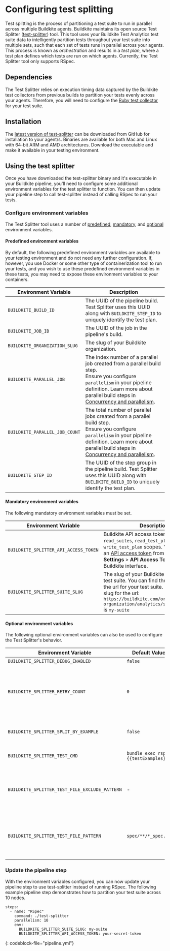 # Configuring test splitting

Test splitting is the process of partitioning a test suite to run in parallel across multiple Buildkite agents. Buildkite maintains its open source Test Splitter ([test-splitter](https://github.com/buildkite/test-splitter)) tool. This tool uses your Buildkite Test Analytics test suite data to intelligently partition tests throughout your test suite into multiple sets, such that each set of tests runs in parallel across your agents. This process is known as _orchestration_ and results in a _test plan_, where a test plan defines which tests are run on which agents. Currently, the Test Splitter tool only supports RSpec.

## Dependencies

The Test Splitter relies on execution timing data captured by the Buildkite test collectors from previous builds to partition your tests evenly across your agents. Therefore, you will need to configure the [Ruby test collector](./ruby-collectors) for your test suite.

## Installation

The [latest version of test-splitter](https://github.com/buildkite/test-splitter/releases) can be downloaded from GitHub for installation to your agent/s. Binaries are available for both Mac and Linux with 64-bit ARM and AMD architectures. Download the executable and make it available in your testing environment.

## Using the test splitter

Once you have downloaded the test-splitter binary and it's executable in your Buildkite pipeline, you'll need to configure some additional environment variables for the test splitter to function. You can then update your pipeline step to call test-splitter instead of calling RSpec to run your tests.

### Configure environment variables

The Test Splitter tool uses a number of [predefined](#predefined-environment-variables), [mandatory](#mandatory-environment-variables), and [optional](#optional-environment-variables) environment variables.

<a id="predefined-environment-variables"></a>

#### Predefined environment variables

By default, the following predefined environment variables are available to your testing environment and do not need any further configuration. If, however, you use Docker or some other type of containerization tool to run your tests, and you wish to use these predefined environment variables in these tests, you may need to expose these environment variables to your containers.

| Environment Variable | Description|
| -------------------- | ----------- |
| `BUILDKITE_BUILD_ID` | The UUID of the pipeline build. Test Splitter uses this UUID along with `BUILDKITE_STEP_ID` to uniquely identify the test plan. |
| `BUILDKITE_JOB_ID` | The UUID of the job in the pipeline's build. |
| `BUILDKITE_ORGANIZATION_SLUG` | The slug of your Buildkite organization. |
| `BUILDKITE_PARALLEL_JOB` | The index number of a parallel job created from a parallel build step.<br/>Ensure you configure `parallelism` in your pipeline definition. Learn more about parallel build steps in [Concurrency and parallelism](https://buildkite.com/docs/pipelines/controlling-concurrency#concurrency-and-parallelism). |
| `BUILDKITE_PARALLEL_JOB_COUNT` | The total number of parallel jobs created from a parallel build step.<br/>Ensure you configure `parallelism` in your pipeline definition. Learn more about parallel build steps in [Concurrency and parallelism](https://buildkite.com/docs/pipelines/controlling-concurrency#concurrency-and-parallelism). |
| `BUILDKITE_STEP_ID` | The UUID of the step group in the pipeline build. Test Splitter uses this UUID along with `BUILDKITE_BUILD_ID` to uniquely identify the test plan.

<a id="mandatory-environment-variables"></a>

#### Mandatory environment variables

The following mandatory environment variables must be set.

| Environment Variable | Description |
| -------------------- | ----------- |
| `BUILDKITE_SPLITTER_API_ACCESS_TOKEN ` | Buildkite API access token with `read_suites`, `read_test_plan`, and `write_test_plan` scopes. You can create an [API access token](https://buildkite.com/user/api-access-tokens) from **Personal Settings** > **API Access Tokens** in the Buildkite interface. |
| `BUILDKITE_SPLITTER_SUITE_SLUG` | The slug of your Buildkite Test Analytics test suite. You can find the suite slug in the url for your test suite. For example, the slug for the url: `https://buildkite.com/organizations/my-organization/analytics/suites/my-suite` is `my-suite` |

<a id="optional-environment-variables"></a>

#### Optional environment variables

The following optional environment variables can also be used to configure the Test Splitter's behavior.

| Environment Variable | Default Value | Description |
| ---- | ---- | ----------- |
| `BUILDKITE_SPLITTER_DEBUG_ENABLED` | `false` | A flag to enable more verbose logging. |
| `BUILDKITE_SPLITTER_RETRY_COUNT` | `0` | The number of retries permitted. Test Splitter runs the test command defined in `BUILDKITE_SPLITTER_TEST_CMD`, and retries only the failing tests for a maximum of `BUILDKITE_SPLITTER_RETRY_COUNT` times. For RSpec, the Test Splitter runs `BUILDKITE_SPLITTER_TEST_CMD` with `--only-failures` as the retry command. |
| `BUILDKITE_SPLITTER_SPLIT_BY_EXAMPLE` | `false` | A flag to enable split by example. When this option is `true`, the Test Splitter will split the execution of slow test files over multiple partitions. |
| `BUILDKITE_SPLITTER_TEST_CMD` | `bundle exec rspec {{testExamples}}` | The test command to run your tests. The Test Splitter will replace and populate the `{{testExamples}}` placeholder with the test plan. |
| `BUILDKITE_SPLITTER_TEST_FILE_EXCLUDE_PATTERN` | - | The glob pattern to exclude certain test files or directories. The exclusion will be applied after discovering the test files using a pattern configured with `BUILDKITE_SPLITTER_TEST_FILE_PATTERN`.<br/>_This option accepts the pattern syntax supported by the [zzglob](https://github.com/DrJosh9000/zzglob?tab=readme-ov-file#pattern-syntax) library._ |
| `BUILDKITE_SPLITTER_TEST_FILE_PATTERN` | `spec/**/*_spec.rb` | The glob pattern to discover test files. You can exclude certain test files or directories from the discovered test files using a pattern that can be configured with `BUILDKITE_SPLITTER_TEST_FILE_EXCLUDE_PATTERN`.<br/>_This option accepts the pattern syntax supported by the [zzglob](https://github.com/DrJosh9000/zzglob?tab=readme-ov-file#pattern-syntax) library._ |


### Update the pipeline step

With the environment variables configured, you can now update your pipeline step to use test-splitter instead of running RSpec. The following example pipeline step demonstrates how to partition your test suite across 10 nodes.

```
steps:
  - name: "RSpec"
    command: ./test-splitter
    parallelism: 10
    env:
      BUILDKITE_SPLITTER_SUITE_SLUG: my-suite
      BUILDKITE_SPLITTER_API_ACCESS_TOKEN: your-secret-token
```
{: codeblock-file="pipeline.yml"}
